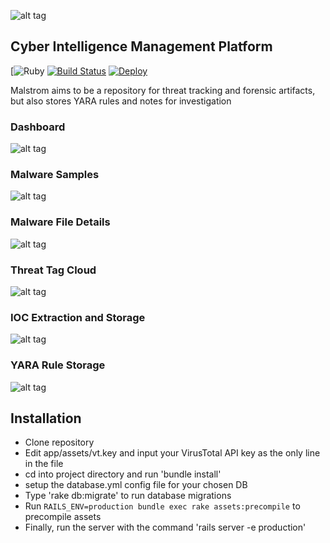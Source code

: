 ![alt tag](app/assets/images/Malstrom.png)  

Cyber Intelligence Management Platform
---------
[![Ruby](https://img.shields.io/badge/ruby-2.4.2-green.svg)
[![Build Status](https://travis-ci.org/byt3smith/malstrom.svg?branch=master)](https://travis-ci.org/byt3smith/malstrom)
[![Deploy](https://www.herokucdn.com/deploy/button.svg)](https://heroku.com/deploy)

Malstrom aims to be a repository for threat tracking and forensic artifacts, but also stores YARA rules and notes for investigation

### Dashboard
![alt tag](docs/malstrom_dash.png)

### Malware Samples
![alt tag](docs/malware_samples.png)

### Malware File Details
![alt tag](docs/sample_analysis.png)

### Threat Tag Cloud
![alt tag](docs/tag_cloud.png)

### IOC Extraction and Storage
![alt tag](docs/ioc_imports.png)

### YARA Rule Storage
![alt tag](docs/yara_rules.png)

Installation
---------
* Clone repository
* Edit app/assets/vt.key and input your VirusTotal API key as the only line in the file
* cd into project directory and run 'bundle install'
* setup the database.yml config file for your chosen DB
* Type 'rake db:migrate' to run database migrations
* Run 
`RAILS_ENV=production bundle exec rake assets:precompile` to precompile assets
* Finally, run the server with the command 'rails server -e production'
